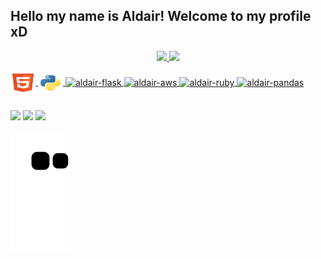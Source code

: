 ## Hello my name is Aldair! Welcome to my profile xD
<div align="center">
  <a href="https://github.com/aldairribeiro">
  <img height="48%" src="https://github-readme-stats.vercel.app/api?username=aldairribeiro&show_icons=true&theme=merko&include_all_commits=true&count_private=true"/>
    <img height="48%" src="https://github-readme-stats.vercel.app/api/top-langs/?username=aldairribeiro&layout=compact&langs_count=7&theme=merko"/>
</div>
  <div style="display: inline_block"><br>
  <img align="center" alt="aldair-HTML" height="30" width="40" src="https://raw.githubusercontent.com/devicons/devicon/master/icons/html5/html5-original.svg">
  <img align="center" alt="aldair-Python" height="30" width="40" src="https://raw.githubusercontent.com/devicons/devicon/master/icons/python/python-original.svg">
  <img align="center" alt="aldair-flask" height="30" width="40" src="https://cdn.jsdelivr.net/gh/devicons/devicon/icons/flask/flask-original.svg"/>
  <img align="center" alt="aldair-aws" height="30" width="40" src="https://cdn.jsdelivr.net/gh/devicons/devicon/icons/amazonwebservices/amazonwebservices-original.svg"/>
  <img align="center" alt="aldair-ruby" height="30" width="40" src="https://cdn.jsdelivr.net/gh/devicons/devicon/icons/ruby/ruby-plain-wordmark.svg"/>
<img align="center" alt="aldair-pandas" height="30" width="40" src="https://cdn.jsdelivr.net/gh/devicons/devicon/icons/pandas/pandas-original.svg"/>

##

 
<div> 
  <a href="https://instagram.com/aldair_martis" target="_blank"><img src="https://img.shields.io/badge/-Instagram-%23E4405F?style=for-the-badge&logo=instagram&logoColor=white" target="_blank"></a>
  <a href = "mailto:aldair.martis@gmail.com"><img src="https://img.shields.io/badge/-Gmail-%23333?style=for-the-badge&logo=gmail&logoColor=white" target="_blank"></a>
  <a href="https://www.linkedin.com/in/aldair-ribeiro-09a07a1a3/" target="_blank"><img src="https://img.shields.io/badge/-LinkedIn-%230077B5?style=for-the-badge&logo=linkedin&logoColor=white" target="_blank"></a> 
 
  ![Snake animation](https://github.com/aldairribeiro/aldairribeiro/blob/output/github-contribution-grid-snake.svg)
 
</div>
